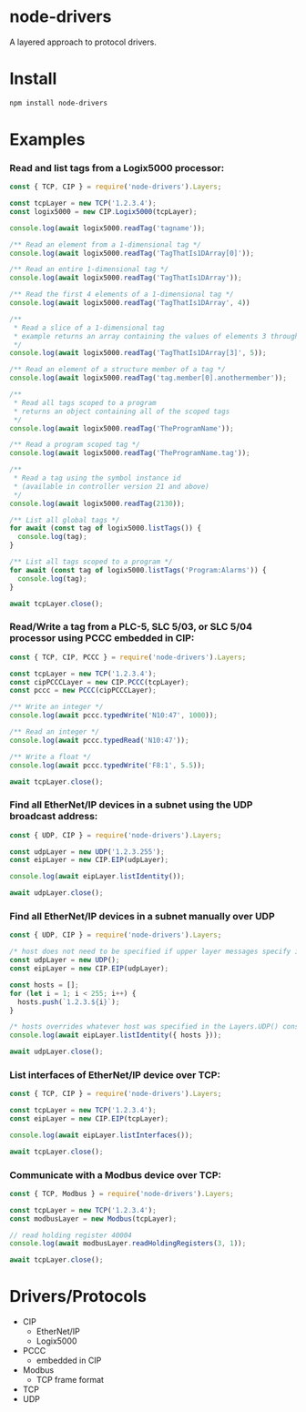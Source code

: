 # node-drivers

A layered approach to protocol drivers.

# Install

```sh
npm install node-drivers
```

# Examples

### Read and list tags from a Logix5000 processor:

```javascript
const { TCP, CIP } = require('node-drivers').Layers;

const tcpLayer = new TCP('1.2.3.4');
const logix5000 = new CIP.Logix5000(tcpLayer);

console.log(await logix5000.readTag('tagname'));

/** Read an element from a 1-dimensional tag */
console.log(await logix5000.readTag('TagThatIs1DArray[0]'));

/** Read an entire 1-dimensional tag */
console.log(await logix5000.readTag('TagThatIs1DArray'));

/** Read the first 4 elements of a 1-dimensional tag */
console.log(await logix5000.readTag('TagThatIs1DArray', 4))

/**
 * Read a slice of a 1-dimensional tag
 * example returns an array containing the values of elements 3 through 7
 */
console.log(await logix5000.readTag('TagThatIs1DArray[3]', 5));

/** Read an element of a structure member of a tag */
console.log(await logix5000.readTag('tag.member[0].anothermember'));

/**
 * Read all tags scoped to a program
 * returns an object containing all of the scoped tags
 */
console.log(await logix5000.readTag('TheProgramName'));

/** Read a program scoped tag */
console.log(await logix5000.readTag('TheProgramName.tag'));

/**
 * Read a tag using the symbol instance id
 * (available in controller version 21 and above)
 */
console.log(await logix5000.readTag(2130));

/** List all global tags */
for await (const tag of logix5000.listTags()) {
  console.log(tag);
}

/** List all tags scoped to a program */
for await (const tag of logix5000.listTags('Program:Alarms')) {
  console.log(tag);
}

await tcpLayer.close();
```


### Read/Write a tag from a PLC-5, SLC 5/03, or SLC 5/04 processor using PCCC embedded in CIP:

```javascript
const { TCP, CIP, PCCC } = require('node-drivers').Layers;

const tcpLayer = new TCP('1.2.3.4');
const cipPCCCLayer = new CIP.PCCC(tcpLayer);
const pccc = new PCCC(cipPCCCLayer);

/** Write an integer */
console.log(await pccc.typedWrite('N10:47', 1000));

/** Read an integer */
console.log(await pccc.typedRead('N10:47'));

/** Write a float */
console.log(await pccc.typedWrite('F8:1', 5.5));

await tcpLayer.close();
```


### Find all EtherNet/IP devices in a subnet using the UDP broadcast address:

```javascript
const { UDP, CIP } = require('node-drivers').Layers;

const udpLayer = new UDP('1.2.3.255');
const eipLayer = new CIP.EIP(udpLayer);

console.log(await eipLayer.listIdentity());

await udpLayer.close();
```


### Find all EtherNet/IP devices in a subnet manually over UDP

```javascript
const { UDP, CIP } = require('node-drivers').Layers;

/* host does not need to be specified if upper layer messages specify it */
const udpLayer = new UDP();
const eipLayer = new CIP.EIP(udpLayer);

const hosts = [];
for (let i = 1; i < 255; i++) {
  hosts.push(`1.2.3.${i}`);
}

/* hosts overrides whatever host was specified in the Layers.UDP() constructor */
console.log(await eipLayer.listIdentity({ hosts }));

await udpLayer.close();
```


### List interfaces of EtherNet/IP device over TCP:

```javascript
const { TCP, CIP } = require('node-drivers').Layers;

const tcpLayer = new TCP('1.2.3.4');
const eipLayer = new CIP.EIP(tcpLayer);

console.log(await eipLayer.listInterfaces());

await tcpLayer.close();
```

### Communicate with a Modbus device over TCP:

```javascript
const { TCP, Modbus } = require('node-drivers').Layers;

const tcpLayer = new TCP('1.2.3.4');
const modbusLayer = new Modbus(tcpLayer);

// read holding register 40004
console.log(await modbusLayer.readHoldingRegisters(3, 1));

await tcpLayer.close();
```


# Drivers/Protocols

- CIP
  - EtherNet/IP
  - Logix5000
- PCCC
    - embedded in CIP
- Modbus
    - TCP frame format
- TCP
- UDP
